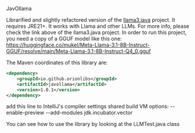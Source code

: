 JavOllama

Librarified and slightly refactored version of the [llama3.java](https://github.com/mukel/llama3.java) project. It requires JRE21+. It works with Llama and other LLMs. For more info, please check the link above of the llama3.java project. In order to run this project, you need a copy of a GGUF model like this one: https://huggingface.co/mukel/Meta-Llama-3.1-8B-Instruct-GGUF/resolve/main/Meta-Llama-3.1-8B-Instruct-Q4_0.gguf

The Maven coordinates of this library are:

```xml
<dependency>
    <groupId>io.github.orionlibs</groupId>
    <artifactId>javollama</artifactId>
    <version>1.0.1</version>
</dependency>
```

add this line to IntelliJ's compiler settings shared build VM options: --enable-preview --add-modules jdk.incubator.vector

You can see how to use the library by looking at the LLMTest.java class
